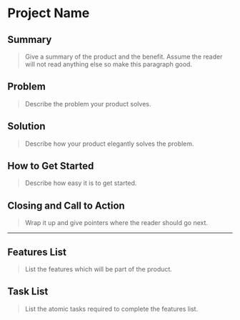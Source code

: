 # Project Name #

## Summary ##
  > Give a summary of the product and the benefit. Assume the reader will not read anything else so make this paragraph good.

## Problem ##
  > Describe the problem your product solves.

## Solution ##
  > Describe how your product elegantly solves the problem.

## How to Get Started ##
  > Describe how easy it is to get started.

## Closing and Call to Action ##
  > Wrap it up and give pointers where the reader should go next.

----

## Features List ##
  > List the features which will be part of the product.

## Task List ##
  > List the atomic tasks required to complete the features list.
  
